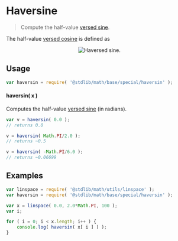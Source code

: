 # Haversine

> Compute the half-value [versed sine][versed-sine].


<section class="intro">

The half-value [versed cosine][versed-sine] is defined as

<!-- <equation class="equation" label="eq:haversine" align="center" raw="\operatorname{haversin} = \frac{1 + \cos \theta}{2}" alt="Haversed sine."> -->

<div class="equation" align="center" data-raw-text="\operatorname{haversin} = \frac{1 - \cos \theta}{2}" data-equation="eq:haversine">
    <img src="" alt="Haversed sine.">
    <br>
</div>

<!-- </equation> -->

</section>

<!-- /.intro -->


<section class="usage">

## Usage

``` javascript
var haversin = require( '@stdlib/math/base/special/haversin' );
```

#### haversin( x )

Computes the half-value [versed sine][versed-sine] (in radians).

``` javascript
var v = haversin( 0.0 );
// returns 0.0

v = haversin( Math.PI/2.0 );
// returns ~0.5

v = haversin( -Math.PI/6.0 );
// returns ~0.06699
```

</section>

<!-- /.usage -->


<section class="examples">

## Examples

``` javascript
var linspace = require( '@stdlib/math/utils/linspace' );
var haversin = require( '@stdlib/math/base/special/haversin' );

var x = linspace( 0.0, 2.0*Math.PI, 100 );
var i;

for ( i = 0; i < x.length; i++ ) {
    console.log( haversin( x[ i ] ) );
}
```

</section>

<!-- /.examples -->


<section class="links">

[versed-sine]: https://en.wikipedia.org/wiki/Versine

</section>

<!-- /.links -->
